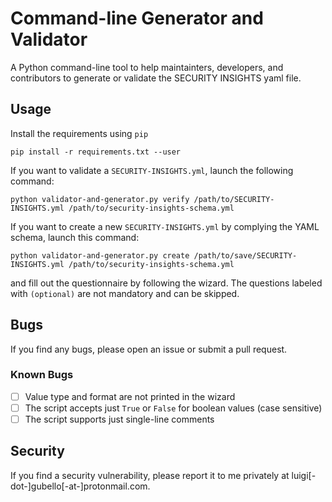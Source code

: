 # Command-line Generator and Validator

A Python command-line tool to help maintainters, developers, and contributors to generate or validate the SECURITY INSIGHTS yaml file.

## Usage

Install the requirements using `pip`

```
pip install -r requirements.txt --user
```

If you want to validate a `SECURITY-INSIGHTS.yml`, launch the following command:

```
python validator-and-generator.py verify /path/to/SECURITY-INSIGHTS.yml /path/to/security-insights-schema.yml
```

If you want to create a new `SECURITY-INSIGHTS.yml` by complying the YAML schema, launch this command:

```
python validator-and-generator.py create /path/to/save/SECURITY-INSIGHTS.yml /path/to/security-insights-schema.yml
```

and fill out the questionnaire by following the wizard. The questions labeled with `(optional)` are not mandatory and can be skipped.

## Bugs

If you find any bugs, please open an issue or submit a pull request.

### Known Bugs

- [ ] Value type and format are not printed in the wizard
- [ ] The script accepts just `True` or `False` for boolean values (case sensitive)
- [ ] The script supports just single-line comments

## Security

If you find a security vulnerability, please report it to me privately at luigi[-dot-]gubello[-at-]protonmail.com.



